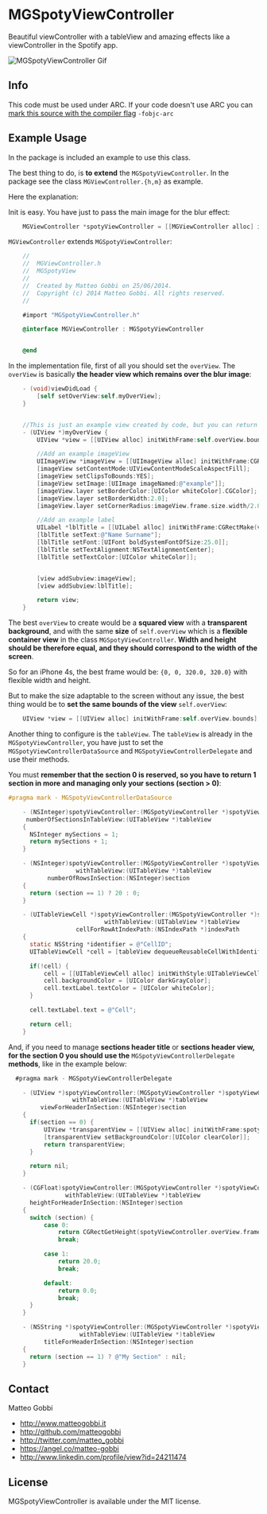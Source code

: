 MGSpotyViewController
=====================

Beautiful viewController with a tableView and amazing effects like a viewController in the Spotify app.

<img src="http://www.matteogobbi.it/files-hosting/MGSpotyViewVideo-smaller.gif" alt="MGSpotyViewController Gif" />

## Info

This code must be used under ARC.
If your code doesn't use ARC you can [mark this source with the compiler flag](http://www.codeography.com/2011/10/10/making-arc-and-non-arc-play-nice.html) `-fobjc-arc`

## Example Usage

In the package is included an example to use this class.

The best thing to do, is <b>to extend</b> the `MGSpotyViewController`.
In the package see the class `MGViewController.{h,m}` as example.

Here the explanation:

Init is easy. You have just to pass the main image for the blur effect:

``` objective-c
    MGViewController *spotyViewController = [[MGViewController alloc] initWithMainImage:[UIImage imageNamed:@"example"]];
```

`MGViewController` extends `MGSpotyViewController`:

``` objective-c
    //
    //  MGViewController.h
    //  MGSpotyView
    //
    //  Created by Matteo Gobbi on 25/06/2014.
    //  Copyright (c) 2014 Matteo Gobbi. All rights reserved.
    //

    #import "MGSpotyViewController.h"

    @interface MGViewController : MGSpotyViewController


    @end
```

In the implementation file, first of all you should set the `overView`. The `overView` is basically <b>the header view which remains over the blur image</b>:

``` objective-c
    - (void)viewDidLoad {
        [self setOverView:self.myOverView];
    }


    //This is just an example view created by code, but you can return any type of view.
    - (UIView *)myOverView {
        UIView *view = [[UIView alloc] initWithFrame:self.overView.bounds];

        //Add an example imageView
        UIImageView *imageView = [[UIImageView alloc] initWithFrame:CGRectMake(view.center.x-50.0, view.center.y-60.0, 100.0, 100.0)];
        [imageView setContentMode:UIViewContentModeScaleAspectFill];
        [imageView setClipsToBounds:YES];
        [imageView setImage:[UIImage imageNamed:@"example"]];
        [imageView.layer setBorderColor:[UIColor whiteColor].CGColor];
        [imageView.layer setBorderWidth:2.0];
        [imageView.layer setCornerRadius:imageView.frame.size.width/2.0];

        //Add an example label
        UILabel *lblTitle = [[UILabel alloc] initWithFrame:CGRectMake(view.center.x-120.0, view.center.y+50.0, 240.0, 50.0)];
        [lblTitle setText:@"Name Surname"];
        [lblTitle setFont:[UIFont boldSystemFontOfSize:25.0]];
        [lblTitle setTextAlignment:NSTextAlignmentCenter];
        [lblTitle setTextColor:[UIColor whiteColor]];


        [view addSubview:imageView];
        [view addSubview:lblTitle];

        return view;
    }
```

The best `overView` to create would be a <b>squared view</b> with a <b>transparent background</b>, and with the same <b>size</b> of `self.overView` which is a <b>flexible container view</b> in the class `MGSpotyViewController`.
<b>Width and height should be therefore equal, and they should correspond to the width of the screen</b>.

So for an iPhone 4s, the best frame would be: `{0, 0, 320.0, 320.0}` with flexible width and height.

But to make the size adaptable to the screen without any issue, the best thing would be to <b>set the same bounds of the view</b> `self.overView`:

``` objective-c
    UIView *view = [[UIView alloc] initWithFrame:self.overView.bounds];
```

Another thing to configure is the `tableView`. The `tableView` is already in the `MGSpotyViewController`, you have just to set the `MGSpotyViewControllerDataSource` and `MGSpotyViewControllerDelegate` and use their methods.

You must <b>remember that the section 0 is reserved, so you have to return 1 section in more and managing only your sections (section > 0)</b>:

``` objective-c
#pragma mark - MGSpotyViewControllerDataSource

    - (NSInteger)spotyViewController:(MGSpotyViewController *)spotyViewController
     numberOfSectionsInTableView:(UITableView *)tableView
    {
      NSInteger mySections = 1;
      return mySections + 1;
    }

    - (NSInteger)spotyViewController:(MGSpotyViewController *)spotyViewController
                   withTableView:(UITableView *)tableView
           numberOfRowsInSection:(NSInteger)section
    {
      return (section == 1) ? 20 : 0;
    }

    - (UITableViewCell *)spotyViewController:(MGSpotyViewController *)spotyViewController
                           withTableView:(UITableView *)tableView
                   cellForRowAtIndexPath:(NSIndexPath *)indexPath
    {
      static NSString *identifier = @"CellID";
      UITableViewCell *cell = [tableView dequeueReusableCellWithIdentifier:identifier];

      if(!cell) {
          cell = [[UITableViewCell alloc] initWithStyle:UITableViewCellStyleDefault reuseIdentifier:identifier];
          cell.backgroundColor = [UIColor darkGrayColor];
          cell.textLabel.textColor = [UIColor whiteColor];
      }

      cell.textLabel.text = @"Cell";

      return cell;
    }
```

And, if you need to manage <b>sections header title</b> or <b>sections header view, for the section 0 you should use the</b> `MGSpotyViewControllerDelegate` <b>methods</b>, like in the example below:

```objective-c
  #pragma mark - MGSpotyViewControllerDelegate

    - (UIView *)spotyViewController:(MGSpotyViewController *)spotyViewController
                  withTableView:(UITableView *)tableView
         viewForHeaderInSection:(NSInteger)section
    {
      if(section == 0) {
          UIView *transparentView = [[UIView alloc] initWithFrame:spotyViewController.overView.bounds];
          [transparentView setBackgroundColor:[UIColor clearColor]];
          return transparentView;
      }

      return nil;
    }

    - (CGFloat)spotyViewController:(MGSpotyViewController *)spotyViewController
                withTableView:(UITableView *)tableView
      heightForHeaderInSection:(NSInteger)section
    {
      switch (section) {
          case 0:
              return CGRectGetHeight(spotyViewController.overView.frame);
              break;

          case 1:
              return 20.0;
              break;

          default:
              return 0.0;
              break;
      }
    }

    - (NSString *)spotyViewController:(MGSpotyViewController *)spotyViewController
                    withTableView:(UITableView *)tableView
          titleForHeaderInSection:(NSInteger)section
    {
      return (section == 1) ? @"My Section" : nil;
    }
```

## Contact

Matteo Gobbi

- http://www.matteogobbi.it
- http://github.com/matteogobbi
- http://twitter.com/matteo_gobbi
- https://angel.co/matteo-gobbi
- http://www.linkedin.com/profile/view?id=24211474

## License

MGSpotyViewController is available under the MIT license.
